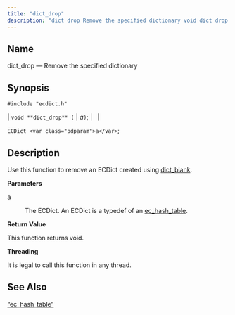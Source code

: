 ```yaml
---
title: "dict_drop"
description: "dict drop Remove the specified dictionary void dict drop a EC Dict a Use this function to remove an EC Dict created using dict blank a The EC Dict An EC Dict is a typedef of an ec hash table This function returns void It is legal to call this..."
---
```


<a name="apis.dict_drop"></a> 
## Name

dict_drop — Remove the specified dictionary

## Synopsis

`#include "ecdict.h"`

| `void **dict_drop** (` | <var class="pdparam">a</var>`)`; |   |

`ECDict <var class="pdparam">a</var>`;<a name="idp49942624"></a> 
## Description

Use this function to remove an ECDict created using [dict_blank](/momentum/3/3-api/apis-dict-blank).

**<a name="idp49944576"></a> Parameters**

<dl class="variablelist">

<dt>a</dt>

<dd>

The ECDict. An ECDict is a typedef of an [ec_hash_table](/momentum/3/3-api/structs-ec-hash-table).

</dd>

</dl>

**<a name="idp49948032"></a> Return Value**

This function returns void.

**<a name="idp49948944"></a> Threading**

It is legal to call this function in any thread.

<a name="idp49950048"></a> 
## See Also

[“ec_hash_table”](/momentum/3/3-api/structs-ec-hash-table)